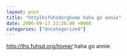 ```yaml
---
layout: post
title: "httplhsfuhsdorghome haha go annie"
date: 2006-09-17 21:26:00 +0000
categories: ["Uncategorized"]
---
```


http://lhs.fuhsd.org/home/ haha go annie
